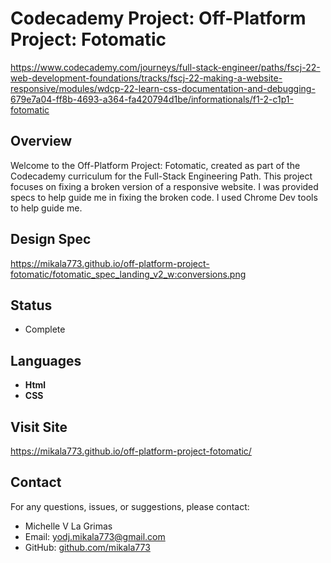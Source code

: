 # Codecademy Project: Off-Platform Project: Fotomatic

https://www.codecademy.com/journeys/full-stack-engineer/paths/fscj-22-web-development-foundations/tracks/fscj-22-making-a-website-responsive/modules/wdcp-22-learn-css-documentation-and-debugging-679e7a04-ff8b-4693-a364-fa420794d1be/informationals/f1-2-c1p1-fotomatic

## Overview

Welcome to the Off-Platform Project: Fotomatic, created as part of the Codecademy curriculum for the Full-Stack Engineering Path. 
This project focuses on fixing a broken version of a responsive website. I was provided specs to help
guide me in fixing the broken code. I used Chrome Dev tools to help guide me.

## Design Spec

https://mikala773.github.io/off-platform-project-fotomatic/fotomatic_spec_landing_v2_w:conversions.png

## Status
- Complete

## Languages

- **Html**
- **CSS**

## Visit Site

https://mikala773.github.io/off-platform-project-fotomatic/

## Contact

For any questions, issues, or suggestions, please contact:

- Michelle V La Grimas
- Email: yodj.mikala773@gmail.com
- GitHub: [github.com/mikala773](https://github.com/mikala773)
